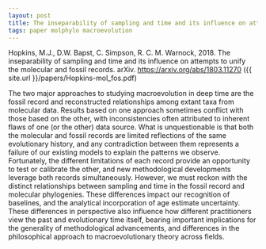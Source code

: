 ```yaml
---
layout: post
title: The inseparability of sampling and time and its influence on attempts to unify the molecular and fossil records
tags: paper molphylo macroevolution
---
```


Hopkins, M.J., D.W. Bapst, C. Simpson, R. C. M. Warnock, 2018. The inseparability of sampling and time and its influence on attempts to unify the molecular and fossil records. arXiv. https://arxiv.org/abs/1803.11270 ({{ site.url }}/papers/Hopkins-mol_fos.pdf)


The two major approaches to studying macroevolution in deep time are the fossil record and reconstructed relationships among extant taxa from molecular data. Results based on one approach sometimes conflict with those based on the other, with inconsistencies often attributed to inherent flaws of one (or the other) data source. What is unquestionable is that both the molecular and fossil records are limited reflections of the same evolutionary history, and any contradiction between them represents a failure of our existing models to explain the patterns we observe. Fortunately, the different limitations of each record provide an opportunity to test or calibrate the other, and new methodological developments leverage both records simultaneously. However, we must reckon with the distinct relationships between sampling and time in the fossil record and molecular phylogenies. These differences impact our recognition of baselines, and the analytical incorporation of age estimate uncertainty. These differences in perspective also influence how different practitioners view the past and evolutionary time itself, bearing important implications for the generality of methodological advancements, and differences in the philosophical approach to macroevolutionary theory across fields.


 


